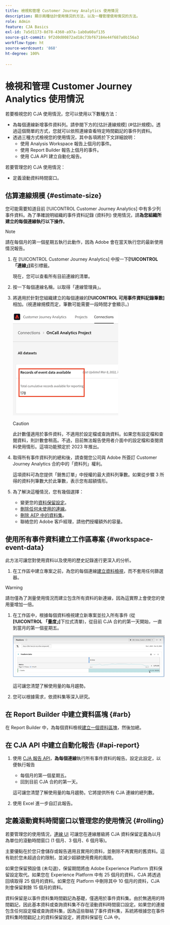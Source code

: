 ```yaml
---
title: 檢視和管理 Customer Journey Analytics 使用情況
description: 顯示兩種估計使用情況的方法，以及一種管理使用情況的方法。
role: Admin
feature: CJA Basics
exl-id: 7a5d1173-8d78-4360-a97a-1ab0a60af135
source-git-commit: 9f2d0d00872ad18c73bf67184e44f687a0b156a3
workflow-type: ht
source-wordcount: '868'
ht-degree: 100%

---
```


# 檢視和管理 Customer Journey Analytics 使用情況

若要檢視您的 CJA 使用情況，您可以使用以下數種方法：

* 為每個連線新增事件資料列。請參閱下方的[估計連線規模] (#估計規模)。透過這個簡單的方式，您就可以依照連線查看特定時間戳記的事件列資料。
* 透過三種方式檢視您的使用情況，其中各項將於下文詳細說明：
   * 使用 Analysis Workspace 報告上個月的事件。
   * 使用 Report Builder 報告上個月的事件。
   * 使用 CJA API 建立自動化報告。

若要管理您的 CJA 使用情況：

* 定義滾動資料時間窗口。

## 估算連線規模 {#estimate-size}

您可能需要知道目前 [!UICONTROL Customer Journey Analytics] 中有多少列事件資料。為了準確說明組織的事件資料記錄 (資料列) 使用情況，請&#x200B;**為您組織所建立的每個連線執行以下操作**。

>[!NOTE]
>
>請在每個月的第一個星期五執行此動作，因為 Adobe 會在當天執行您的最新使用情況報告。

1. 在 [!UICONTROL Customer Journey Analytics] 中按一下&#x200B;**[!UICONTROL 「連線」]**&#x200B;索引標籤。

   現在，您可以查看所有目前連線的清單。

1. 按一下每個連線名稱，以取得「連線管理員」。

1. 將適用於針對您組織建立的每個連線的&#x200B;**[!UICONTROL 可用事件資料記錄筆數]**&#x200B;相加。(視連線規模而定，筆數可能需要一段時間才會顯示。)

   ![事件資料](./assets/event-data.png)

   >[!CAUTION]
   >
   >   此計數僅適用於事件資料，不適用於設定檔或查詢資料。如果您有設定檔和查閱資料，則計數會稍高。不過，目前無法報告使用者介面中的設定檔和查閱資料使用情形。這項功能預定於 2023 年推出。

1. 取得所有事件資料列的總和後，請查閱您公司與 Adobe 所簽訂 Customer Journey Analytics 合約中的「資料列」權利。

   這項資料可為您提供「銷售訂單」中授權的最大資料列筆數。如果從步驟 3 所得的資料列筆數大於此筆數，表示您有超額情形。

1. 為了解決這種情況，您有幾個選擇：

   * 變更您的[資料保留設定](https://experienceleague.adobe.com/docs/analytics-platform/using/cja-connections/manage-connections.html?lang=zh-Hant#set-rolling-window-for-connection-data-retention)。
   * [刪除任何未使用的連線](https://experienceleague.adobe.com/docs/analytics-platform/using/cja-overview/cja-faq.html?lang=zh-Hant#implications-of-deleting-data-components)。
   * [刪除 AEP 中的資料集](https://experienceleague.adobe.com/docs/analytics-platform/using/cja-overview/cja-faq.html?lang=zh-Hant#implications-of-deleting-data-components)。
   * 聯絡您的 Adobe 客戶經理，請他們授權額外的容量。

## 使用所有事件資料建立工作區專案 {#workspace-event-data}

此方法可讓您對使用資料以及使用的歷史記錄進行更深入的分析。

1. 在工作區中建立專案之前，為您的每個連線[建立資料檢視](/help/data-views/create-dataview.md)，而不套用任何篩選器。

>[!WARNING]
>
>    請勿僅為了測量使用情況而建立包含所有資料的新連線，因為這實際上會使您的使用量增加一倍。

1. 在工作區中，根據每個資料檢視建立新專案並拉入所有事件 (從&#x200B;**[!UICONTROL 「量度」]**&#x200B;下拉式清單)，從目前 CJA 合約的第一天開始，一直到當月的第一個星期五。

   ![事件](./assets/events-usage.png)

   這可讓您清楚了解使用量的每月趨勢。

1. 您可以根據需求，依資料集等深入研究。

## 在 Report Builder 中建立資料區塊 {#arb}

在 Report Builder 中，為每個資料檢視[建立一個資料區塊](/help/report-builder/create-a-data-block.md)，然後加總。

## 在 CJA API 中建立自動化報告 {#api-report}

1. 使用 [CJA 報告 API](https://developer.adobe.com/cja-apis/docs/api/#tag/Reporting-API)，**為每個連線**&#x200B;執行所有事件資料的報告。設定此設定，以便執行報告

   * 每個月的第一個星期五。
   * 回到目前 CJA 合約的第一天。

   這可讓您清楚了解使用量的每月趨勢。它將提供所有 CJA 連線的總列數。

1. 使用 Excel 進一步自訂此報告。

## 定義滾動資料時間窗口以管理您的使用情況 {#rolling}

若要管理您的使用情況，[連線 UI](/help/connections/create-connection.md) 可讓您在連線層級將 CJA 資料保留定義為以月為單位的滾動時間窗口 (1 個月、3 個月、6 個月等)。

主要優點在於您只會儲存或報告適用且實用的資料，並刪除不再實用的舊資料。這有助於您未超過合約限制，並減少超額使用費用的風險。

如果您保留預設值 (未勾選)，保留期間將由 Adobe Experience Platform 資料保留設定取代。如果您在 Experience Platform 中有 25 個月的資料，CJA 將透過回填取得 25 個月的資料。如果您在 Platform 中刪除其中 10 個月的資料，CJA 則會保留剩餘 15 個月的資料。

資料保留是以事件資料集時間戳記為基礎，僅適用於事件資料集。由於無適用的時間戳記，因此基本資料或查詢資料集不存在滾動資料時間窗口設定。如果您的連接包含任何設定檔或查詢資料集，因為這些聯結了事件資料集，系統將根據您在事件資料集時間戳記上的資料保留設定，將資料保留在 CJA 中。

